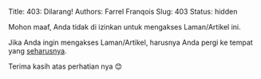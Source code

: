 Title: 403: Dilarang!
Authors: Farrel Franqois
Slug: 403
Status: hidden

Mohon maaf, Anda tidak di izinkan untuk mengakses Laman/Artikel ini.

Jika Anda ingin mengakses Laman/Artikel, harusnya Anda pergi ke tempat yang [seharusnya](https://farrel.franqois.id).

Terima kasih atas perhatian nya :blush: